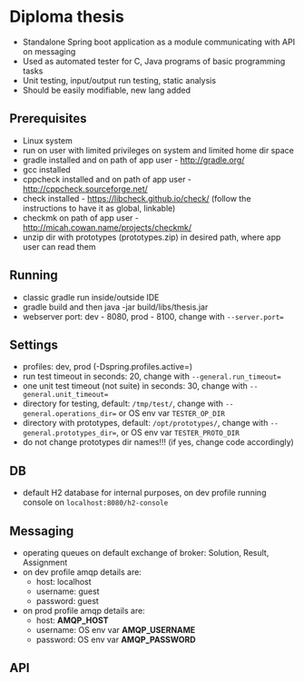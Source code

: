 # Diploma thesis
- Standalone Spring boot application as a module communicating with API on messaging
- Used as automated tester for C, Java programs of basic programming tasks
- Unit testing, input/output run testing, static analysis
- Should be easily modifiable, new lang added

## Prerequisites
- Linux system
- run on user with limited privileges on system and limited home dir space
- gradle installed and on path of app user - http://gradle.org/
- gcc installed
- cppcheck installed and on path of app user - http://cppcheck.sourceforge.net/
- check installed - https://libcheck.github.io/check/ (follow the instructions to have it as global, linkable)
- checkmk on path of app user - http://micah.cowan.name/projects/checkmk/
- unzip dir with prototypes (prototypes.zip) in desired path, where app user can read them

## Running
- classic gradle run inside/outside IDE
- gradle build and then java -jar build/libs/thesis.jar
- webserver port: dev - 8080, prod - 8100, change with `--server.port=`

## Settings
- profiles: dev, prod (-Dspring.profiles.active=)
- run test timeout in seconds: 20, change with `--general.run_timeout=`
- one unit test timeout (not suite) in seconds: 30, change with `--general.unit_timeout=`
- directory for testing, default: `/tmp/test/`, change with `--general.operations_dir=` or OS env var `TESTER_OP_DIR`
- directory with prototypes, default: `/opt/prototypes/`, change with `--general.prototypes_dir=`, or OS env var `TESTER_PROTO_DIR`
- do not change prototypes dir names!!! (if yes, change code accordingly)

## DB
- default H2 database for internal purposes, on dev profile running console on `localhost:8080/h2-console`

## Messaging
- operating queues on default exchange of broker: Solution, Result, Assignment
- on dev profile amqp details are:
    - host: localhost
    - username: guest
    - password: guest
- on prod profile amqp details are:
    - host: __AMQP_HOST__
    - username: OS env var __AMQP_USERNAME__
    - password: OS env var __AMQP_PASSWORD__

## API
